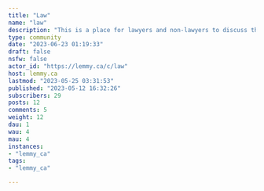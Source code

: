 ```yaml
---
title: "Law" 
name: "law"
description: "This is a place for lawyers and non-lawyers to discuss the legal profession and new and interesting legal developments from around the world.Feel free to ask for legal advice and you maybe get answers from the finest wikipedia trained amateur lawyers on the fediverse who have exactly 0 law experience."
type: community
date: "2023-06-23 01:19:33"
draft: false
nsfw: false
actor_id: "https://lemmy.ca/c/law"
host: lemmy.ca
lastmod: "2023-05-25 03:31:53"
published: "2023-05-12 16:32:26"
subscribers: 29
posts: 12
comments: 5
weight: 12
dau: 1
wau: 4
mau: 4
instances:
- "lemmy_ca"
tags: 
- "lemmy_ca"

---
```

